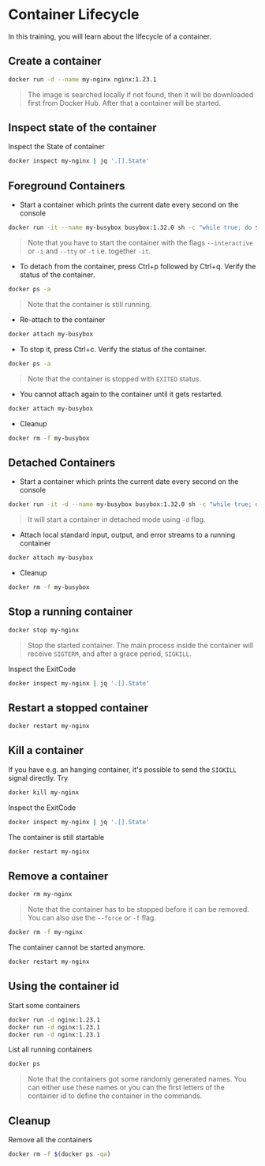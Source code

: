 # Container Lifecycle

In this training, you will learn about the lifecycle of a container.

## Create a container

```bash
docker run -d --name my-nginx nginx:1.23.1
```

>The image is searched locally if not found, then it will be downloaded first from Docker Hub. After that a container will be started.

## Inspect state of the container

Inspect the State of container

```bash
docker inspect my-nginx | jq '.[].State'
```

## Foreground Containers

* Start a container which prints the current date every second on the console

```bash
docker run -it --name my-busybox busybox:1.32.0 sh -c "while true; do $(echo date); sleep 1; done"
```

>Note that you have to start the container with the flags `--interactive` or `-i` and `--tty` or `-t`  i.e. together `-it`.

* To detach from the container, press Ctrl+p followed by Ctrl+q. Verify the status of the container.

```bash
docker ps -a
```

>Note that the container is still running.

* Re-attach to the container

```bash
docker attach my-busybox
```

* To stop it, press Ctrl+c. Verify the status of the container.

```bash
docker ps -a
```

>Note that the container is stopped with `EXITED` status.

* You cannot attach again to the container until it gets restarted.

```bash
docker attach my-busybox
```

* Cleanup

```bash
docker rm -f my-busybox
```

## Detached Containers

* Start a container which prints the current date every second on the console

```bash
docker run -it -d --name my-busybox busybox:1.32.0 sh -c "while true; do $(echo date); sleep 1; done"
```

  >It will start a container in detached mode using `-d` flag.

* Attach local standard input, output, and error streams to a running container

```bash
docker attach my-busybox
```

* Cleanup

```bash
docker rm -f my-busybox
```

## Stop a running container

```bash
docker stop my-nginx
```

>Stop the started container. The main process inside the container will receive `SIGTERM`, and after a grace period, `SIGKILL`.

Inspect the ExitCode

```bash
docker inspect my-nginx | jq '.[].State'
```

## Restart a stopped container

```bash
docker restart my-nginx
```

## Kill a container

If you have e.g. an hanging container, it's possible to send the `SIGKILL` signal directly. Try

```bash
docker kill my-nginx
```

Inspect the ExitCode

```bash
docker inspect my-nginx | jq '.[].State'
```

The container is still startable

```bash
docker restart my-nginx
```

## Remove a container

```bash
docker rm my-nginx
```

>Note that the container has to be stopped before it can be removed. You can also use the `--force` or `-f` flag.

```bash
docker rm -f my-nginx
```

The container cannot be started anymore.

```bash
docker restart my-nginx
```

## Using the container id

Start some containers

```bash
docker run -d nginx:1.23.1
docker run -d nginx:1.23.1
docker run -d nginx:1.23.1
```

List all running containers

```bash
docker ps
```

>Note that the containers got some randomly generated names. You can either use these names or you can the first letters of the container id to define the container in the commands.

## Cleanup

Remove all the containers

```bash
docker rm -f $(docker ps -qa)
```
